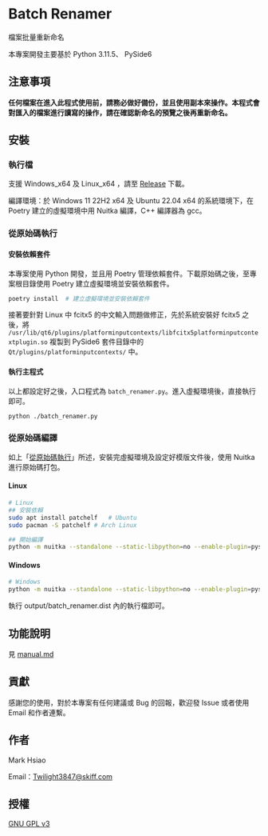 # Batch Renamer

檔案批量重新命名

本專案開發主要基於 Python 3.11.5、 PySide6

## 注意事項

**任何檔案在進入此程式使用前，請務必做好備份，並且使用副本來操作。本程式會對匯入的檔案進行讀寫的操作，請在確認新命名的預覽之後再重新命名。**

## 安裝

### 執行檔

支援 Windows_x64 及 Linux_x64 ，請至 [Release](https://github.com/scbmark/batch_renamer/releases) 下載。

編譯環境：於 Windows 11 22H2 x64 及 Ubuntu 22.04 x64 的系統環境下，在 Poetry 建立的虛擬環境中用 Nuitka 編譯，C++ 編譯器為 gcc。

### 從原始碼執行

#### 安裝依賴套件

本專案使用 Python 開發，並且用 Poetry 管理依賴套件。下載原始碼之後，至專案根目錄使用 Poetry 建立虛擬環境並安裝依賴套件。

```bash
poetry install  # 建立虛擬環境並安裝依賴套件
```

接著要針對 Linux 中 fcitx5 的中文輸入問題做修正，先於系統安裝好 fcitx5 之後，將 ```/usr/lib/qt6/plugins/platforminputcontexts/libfcitx5platforminputcontextplugin.so``` 複製到 PySide6 套件目錄中的 ```Qt/plugins/platforminputcontexts/``` 中。

#### 執行主程式

以上都設定好之後，入口程式為 ```batch_renamer.py```。進入虛擬環境後，直接執行即可。

```bash
python ./batch_renamer.py
```

### 從原始碼編譯

如上「[從原始碼執行](#從原始碼執行)」所述，安裝完虛擬環境及設定好模版文件後，使用 Nuitka 進行原始碼打包。

#### Linux

```bash
# Linux
## 安裝依賴
sudo apt install patchelf   # Ubuntu
sudo pacman -S patchelf # Arch Linux

## 開始編譯
python -m nuitka --standalone --static-libpython=no --enable-plugin=pyside6 --follow-imports --include-package=certifi --disable-console --output-dir=output batch_renamer.py

```

#### Windows

```bash
# Windows
python -m nuitka --standalone --static-libpython=no --enable-plugin=pyside6 --follow-imports --include-package=certifi --disable-console --windows-icon-from-ico=.\statics\icon.ico --output-dir=output auto_image_report.py
```

執行 output/batch_renamer.dist 內的執行檔即可。

## 功能說明

見 [manual.md](./manual.md)

## 貢獻

感謝您的使用，對於本專案有任何建議或 Bug 的回報，歡迎發 Issue 或者使用 Email 和作者連繫。

## 作者

Mark Hsiao

Email：[Twilight3847@skiff.com](#作者)

## 授權

[GNU GPL v3](https://choosealicense.com/licenses/gpl-3.0/)
